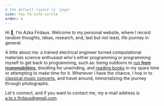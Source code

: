 ```yaml
---
# the default layout is 'page'
icon: fas fa-info-circle
order: 4
---
```


<!-- > Add Markdown syntax content to file `_tabs/about.md`{: .filepath } and it will show up on this page.
{: .prompt-tip } -->

Hi 👋, I'm Azka Firdaus. Welcome to my personal website, where I record random thoughts, ideas, research, and, last but not least, life journey in general. 

A little about me: a trained electrical engineer turned computational materials science enthusiast who's either programming or programming myself to get back to programming, such as: being outdoors to [run ~~from responsibilities~~](https://www.strava.com/athletes/97506273), doodling for unwinding, and [reading books](https://www.goodreads.com/user/show/5073012-azka-savanti) in my spare time or attempting to make time for it. Whenever I have the chance, I hop in to [classical music concerts](https://www.youtube.com/@zkalation), and travel around, immortalizing the journey through photographs.

Let's connect, and if you want to contact me, my e-mail address is [a.to.z.firdaus@gmail.com](mailto:a.to.z.firdaus@gmail.com).